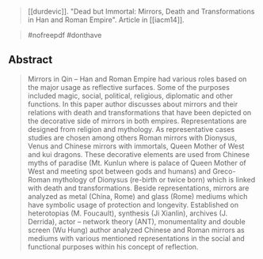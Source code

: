 > [[durdevic]]. "Dead but Immortal: Mirrors, Death and Transformations in Han and Roman Empire". Article in [[iacm14]].

> #nofreepdf 
> #donthave 

## Abstract
> Mirrors in Qin – Han and Roman Empire had various roles based on the major usage as reflective surfaces. Some of the purposes included magic, social, political, religious, diplomatic and other functions. In this paper author discusses about mirrors and their relations with death and transformations that have been depicted on the decorative side of mirrors in both empires. Representations are designed from religion and mythology. As representative cases studies are chosen among others Roman mirrors with Dionysus, Venus and Chinese mirrors with immortals, Queen Mother of West and kui dragons. These decorative elements are used from Chinese myths of paradise (Mt. Kunlun where is palace of Queen Mother of West and meeting spot between gods and humans) and Greco-Roman mythology of Dionysus (re-birth or twice born) which is linked with death and transformations. Beside representations, mirrors are analyzed as metal (China, Rome) and glass (Rome) mediums which have symbolic usage of protection and longevity. Established on heterotopias (M. Foucault), synthesis (Ji Xianlin), archives (J. Derrida), actor – network theory (ANT), monumentality and double screen (Wu Hung) author analyzed Chinese and Roman mirrors as mediums with various mentioned representations in the social and functional purposes within his concept of reflection.